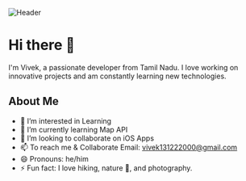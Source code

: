 ![Header](https://img.freepik.com/free-photo/japan-background-digital-art_23-2151546131.jpg?t=st=1743428902~exp=1743432502~hmac=12c459e43d5cdd3a5fac3936acfc8f7d5c367dad8b72faf0268d40efc5d9d2c7&w=1380)

# Hi there 👋

I'm Vivek, a passionate developer from Tamil Nadu. I love working on innovative projects and am constantly learning new technologies.

## About Me

- 👀 I’m interested in Learning
- 🌱 I’m currently learning Map API
- 💞️ I’m looking to collaborate on iOS Apps
- 📫 To reach me & Collaborate Email: vivek131222000@gmail.com
- 😄 Pronouns: he/him
- ⚡ Fun fact: I love hiking, nature 🌱, and photography.
